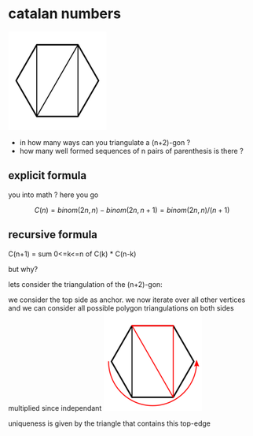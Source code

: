 
# catalan numbers

![cat](/res/cat1.png)

- in how many ways can you triangulate a (n+2)-gon ?
- how many well formed sequences of n pairs of parenthesis is there ?

## explicit formula

you into math ? here you go

$$
C(n) = binom(2n,n) - binom(2n,n+1) = binom(2n,n) / (n+1)
$$

## recursive formula

C(n+1) = sum 0<=k<=n of C(k) * C(n-k)

but why?

lets consider the triangulation of the (n+2)-gon:

we consider the top side as anchor.
we now iterate over all other vertices
and we can consider all possible polygon triangulations on both sides
multiplied since independant
![cat](/res/cat2.png)

uniqueness is given by the triangle that contains this top-edge

<script defer src="http://cdn.mathjax.org/mathjax/latest/MathJax.js?config=TeX-AMS-MML_HTMLorMML"></script>
